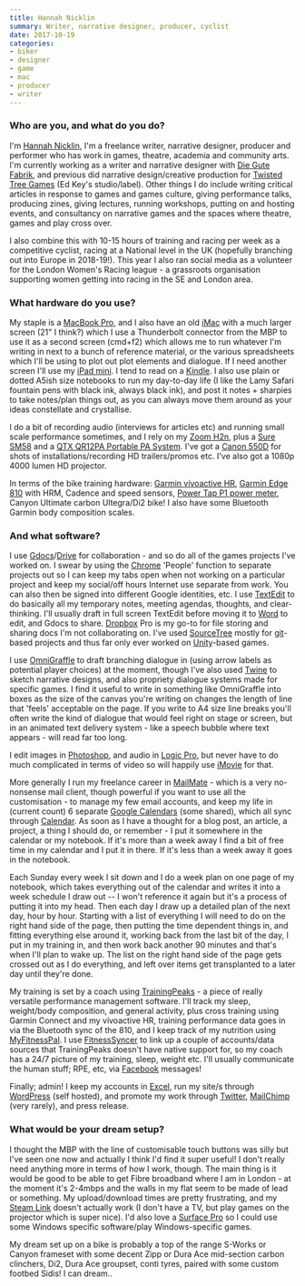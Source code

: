 ```yaml
---
title: Hannah Nicklin
summary: Writer, narrative designer, producer, cyclist
date: 2017-10-19
categories:
- biker
- designer
- game
- mac
- producer
- writer
---
```


### Who are you, and what do you do?

I'm [Hannah Nicklin](http://www.hannahnicklin.com/ "Hannah's website."), I'm a freelance writer, narrative designer, producer and performer who has work in games, theatre, academia and community arts. I'm currently working as a writer and narrative designer with [Die Gute Fabrik](http://gutefabrik.com/ "A Dutch/American gaming studio."), and previous did narrative design/creative production for [Twisted Tree Games](http://twistedtreegames.com/ "A UK gaming studio.") (Ed Key's studio/label). Other things I do include writing critical articles in response to games and games culture, giving performance talks, producing zines, giving lectures, running workshops, putting on and hosting events, and consultancy on narrative games and the spaces where theatre, games and play cross over.

I also combine this with 10-15 hours of training and racing per week as a competitive cyclist, racing at a National level in the UK (hopefully branching out into Europe in 2018-19!). This year I also ran social media as a volunteer for the London Women's Racing league - a grassroots organisation supporting women getting into racing in the SE and London area.

### What hardware do you use?

My staple is a [MacBook Pro][macbook-pro], and I also have an old [iMac][] with a much larger screen (21" I think?) which I use a Thunderbolt connector from the MBP to use it as a second screen (cmd+f2) which allows me to run whatever I'm writing in next to a bunch of reference material, or the various spreadsheets which I'll be using to plot out plot elements and dialogue. If I need another screen I'll use my [iPad mini][ipad-mini]. I tend to read on a [Kindle][]. I also use plain or dotted A5ish size notebooks to run my day-to-day life (I like the Lamy Safari fountain pens with black ink, always black ink), and post it notes + sharpies to take notes/plan things out, as you can always move them around as your ideas constellate and crystallise.

I do a bit of recording audio (interviews for articles etc) and running small scale performance sometimes, and I rely on my [Zoom H2n][h2n], plus a [Sure SM58][sm58] and a [QTX QR12PA Portable PA System][qr12pa]. I've got a [Canon 550D][eos-550d] for shots of installations/recording HD trailers/promos etc. I've also got a 1080p 4000 lumen HD projector.

In terms of the bike training hardware: [Garmin vívoactive HR][vivoactive-hr], [Garmin Edge 810][edge-810] with HRM, Cadence and speed sensors, [Power Tap P1 power meter][p1], Canyon Ultimate carbon Ultegra/Di2 bike! I also have some Bluetooth Garmin body composition scales.

### And what software?

I use [Gdocs][google-docs]/[Drive][google-drive] for collaboration - and so do all of the games projects I've worked on. I swear by using the [Chrome][] 'People' function to separate projects out so I can keep my tabs open when not working on a particular project and keep my social/off hours Internet use separate from work. You can also then be signed into different Google identities, etc. I use [TextEdit][] to do basically all my temporary notes, meeting agendas, thoughts, and clear-thinking. I'll usually draft in full screen TextEdit before moving it to [Word][] to edit, and Gdocs to share. [Dropbox][] Pro is my go-to for file storing and sharing docs I'm not collaborating on. I've used [SourceTree][] mostly for [git][]-based projects and thus far only ever worked on [Unity][]-based games.

I use [OmniGraffle][] to draft branching dialogue in (using arrow labels as potential player choices) at the moment, though I've also used [Twine][] to sketch narrative designs, and also propriety dialogue systems made for specific games. I find it useful to write in something like OmniGraffle into boxes as the size of the canvas you're writing on changes the length of line that 'feels' acceptable on the page. If you write to A4 size line breaks you'll often write the kind of dialogue that would feel right on stage or screen, but in an animated text delivery system - like a speech bubble where text appears - will read far too long.

I edit images in [Photoshop][], and audio in [Logic Pro][logic-pro], but never have to do much complicated in terms of video so will happily use [iMovie][] for that.

More generally I run my freelance career in [MailMate][] - which is a very no-nonsense mail client, though powerful if you want to use all the customisation - to manage my few email accounts, and keep my life in (current count) 6 separate [Google Calendars][google-calendar] (some shared), which all sync through [Calendar][]. As soon as I have a thought for a blog post, an article, a project, a thing I should do, or remember - I put it somewhere in the calendar or my notebook. If it's more than a week away I find a bit of free time in my calendar and I put it in there. If it's less than a week away it goes in the notebook.

Each Sunday every week I sit down and I do a week plan on one page of my notebook, which takes everything out of the calendar and writes it into a week schedule I draw out -- I won't reference it again but it's a process of putting it into my head. Then each day I draw up a detailed plan of the next day, hour by hour. Starting with a list of everything I will need to do on the right hand side of the page, then putting the time dependent things in, and fitting everything else around it, working back from the last bit of the day, I put in my training in, and then work back another 90 minutes and that's when I'll plan to wake up. The list on the right hand side of the page gets crossed out as I do everything, and left over items get transplanted to a later day until they're done.

My training is set by a coach using [TrainingPeaks][] - a piece of really versatile performance management software. I'll track my sleep, weight/body composition, and general activity, plus cross training using Garmin Connect and my vívoactive HR, training performance data goes in via the Bluetooth sync of the 810, and I keep track of my nutrition using [MyFitnessPal][]. I use [FitnessSyncer][] to link up a couple of accounts/data sources that TrainingPeaks doesn't have native support for, so my coach has a 24/7 picture of my training, sleep, weight etc. I'll usually communicate the human stuff; RPE, etc, via [Facebook][] messages!

Finally; admin! I keep my accounts in [Excel][], run my site/s through [WordPress][] (self hosted), and promote my work through [Twitter][], [MailChimp][] (very rarely), and press release.

### What would be your dream setup?

I thought the MBP with the line of customisable touch buttons was silly but I've seen one now and actually I think I'd find it super useful! I don't really need anything more in terms of how I work, though. The main thing is it would be good to be able to get Fibre broadband where I am in London - at the moment it's 2-4mbps and the walls in my flat seem to be made of lead or something. My upload/download times are pretty frustrating, and my [Steam Link][steam-link] doesn't actually work (I don't have a TV, but play games on the projector which is super nice). I'd also love a [Surface Pro][surface-pro] so I could use some Windows specific software/play Windows-specific games.

My dream set up on a bike is probably a top of the range S-Works or Canyon frameset with some decent Zipp or Dura Ace mid-section carbon clinchers, Di2, Dura Ace groupset, conti tyres, paired with some custom footbed Sidis! I can dream..

[calendar]: https://en.wikipedia.org/wiki/Calendar_(Apple) "The calendar software included with macOS."
[chrome]: https://www.google.com/intl/en/chrome/ "A WebKit-based browser, where each tab runs in its own thread."
[dropbox]: https://www.dropbox.com/ "Online syncing and storage."
[edge-810]: https://www.garmin.com/en-US/p/112912 "A bike computer."
[eos-550d]: https://en.wikipedia.org/wiki/Canon_EOS_550D "An 18 megapixel camera."
[excel]: https://www.microsoft.com/en-us/microsoft-365/excel "A spreadsheet application."
[facebook]: https://www.facebook.com/ "A social networking site."
[fitnesssyncer]: https://www.fitnesssyncer.com "A service for aggregating fitness tracking data."
[git]: https://git-scm.com/ "A version control system."
[google-calendar]: https://en.wikipedia.org/wiki/Google_Calendar "A web-based calendar client."
[google-docs]: https://en.wikipedia.org/wiki/Google_Docs "A web-based office suite."
[google-drive]: https://accounts.google.com/ServiceLogin?service=wise&passive=1209600&osid=1&continue=https://drive.google.com/&followup=https://drive.google.com/&emr=1 "A cloud storage service."
[h2n]: https://en.wikipedia.org/wiki/Zoom_H2n_Handy_Recorder "A portable audio recorder."
[imac]: https://www.apple.com/imac-24/ "An all-in-one computer."
[imovie]: https://www.apple.com/imovie/ "A Mac OS X video editor, included in iLife."
[ipad-mini]: https://www.apple.com/ipad-mini/ "A 7.9 inch tablet device."
[kindle]: http://web.archive.org/web/20230315012831/http://www.amazon.com/Kindle-Ereader-ebook-reader/dp/B007HCCNJU/ "A digital book reader."
[logic-pro]: https://www.apple.com/logic-pro/ "A professional audio application for the Mac."
[macbook-pro]: https://www.apple.com/macbook-pro/ "A laptop."
[mailchimp]: https://mailchimp.com/ "A templated mailing list system."
[mailmate]: https://freron.com/ "An email client for macOS."
[myfitnesspal]: https://myfitnesspal.com/ "A fitness tracking service."
[omnigraffle]: https://www.omnigroup.com/omnigraffle/ "Diagramming software for the Mac."
[p1]: https://www.sram.com/en/quarq/series/powertap "Fitness-tracking bicycle pedals."
[photoshop]: https://www.adobe.com/products/photoshop.html "A bitmap image editor."
[qr12pa]: https://www.amazon.com/QTX-Sound-12-Portable-System/dp/B004CYZQX6 "A portable PA system."
[sm58]: https://www.shure.com:443/americas/products/microphones/sm/sm58-vocal-microphone "A vocal microphone."
[sourcetree]: https://www.sourcetreeapp.com/ "A Mac GUI client for Git, Subversion and Mercurial."
[steam-link]: https://en.wikipedia.org/wiki/Steam_Link "A device for streaming Steam games to a TV."
[surface-pro]: https://www.microsoft.com/en-us/surface "A tablet/laptop hybrid."
[textedit]: http://web.archive.org/web/20200525165141/https://support.apple.com/en-us/HT2523 "A text editor included with Mac OS X."
[trainingpeaks]: https://www.trainingpeaks.com/ "A training and workout tracking service."
[twine]: http://twinery.org/ "A tool for creating non-linear stories."
[twitter]: http://web.archive.org/web/20230525035323/https://twitter.com/ "An online micro-blogging platform."
[unity]: https://unity.com/products "A cross-platform game development tool."
[vivoactive-hr]: https://www.garmin.com/en-US/p/538374 "A GPS fitness tracker/watch."
[word]: https://www.microsoft.com/en-us/microsoft-365/word "A document editor."
[wordpress]: https://wordpress.com/ "Weblog publishing software."
